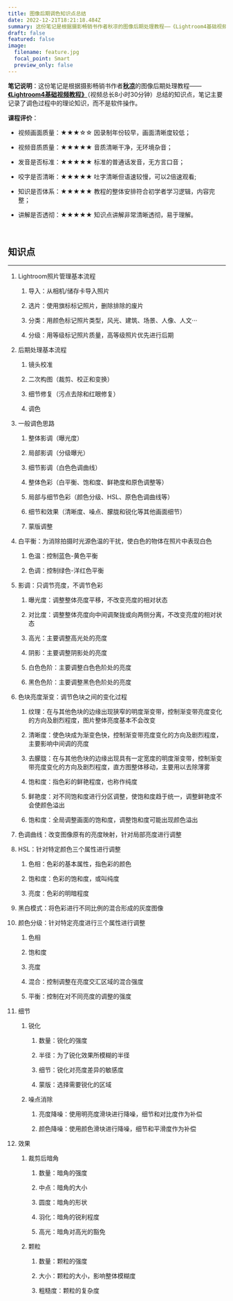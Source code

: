```yaml
---
title: 图像后期调色知识点总结
date: 2022-12-21T18:21:18.484Z
summary: 这份笔记是根据摄影畅销书作者秋凉的图像后期处理教程——《Lightroom4基础视频教程》（视频总长8小时30分钟）总结的知识点，笔记主要记录了调色过程中的理论知识，而不是软件操作。
draft: false
featured: false
image:
  filename: feature.jpg
  focal_point: Smart
  preview_only: false
---
```

**笔记说明**：这份笔记是根据摄影畅销书作者[**秋凉**](https://qiuliang.com/)的图像后期处理教程——[**《Lightroom4基础视频教程》**](https://qiuliang.com/lightroom4/index.html)（视频总长8小时30分钟）总结的知识点，笔记主要记录了调色过程中的理论知识，而不是软件操作。

**课程评价**：

- 视频画面质量：★★★☆☆ 因录制年份较早，画面清晰度较低；

- 视频音质质量：★★★★★ 音质清晰干净，无环境杂音；

- 发音是否标准：★★★★★ 标准的普通话发音，无方言口音；

- 咬字是否清晰：★★★★★ 吐字清晰但语速较慢，可以2倍速观看;

- 知识是否体系：★★★★★ 教程的整体安排符合初学者学习逻辑，内容完整；

- 讲解是否透彻：★★★★★ 知识点讲解非常清晰透彻，易于理解。

&nbsp;

## 知识点

---

1. Lightroom照片管理基本流程
   
   1) 导入：从相机/储存卡导入照片
   
   2) 选片：使用旗标标记照片，删除排除的废片
   
   3) 分类：用颜色标记照片类型，风光、建筑、场景、人像、人文···
   
   4) 分级：用等级标记照片质量，高等级照片优先进行后期

2. 后期处理基本流程
   
   1. 镜头校准
   
   2. 二次构图（裁剪、校正和变换）
   
   3. 细节修复（污点去除和红眼修复）
   
   4. 调色

3. 一般调色思路
   
   1. 整体影调（曝光度）
   
   2. 局部影调（分级曝光）
   
   3. 细节影调（白色色调曲线）
   
   4. 整体色彩（白平衡、饱和度、鲜艳度和原色调整等）
   
   5. 局部与细节色彩（颜色分级、HSL、原色色调曲线等）
   
   6. 细节和效果（清晰度、噪点、朦胧和锐化等其他画面细节）
   
   7. 蒙版调整

4. 白平衡：为消除拍摄时光源色温的干扰，使白色的物体在照片中表现白色
   
   1. 色温：控制蓝色-黄色平衡
   
   2. 色调：控制绿色-洋红色平衡

5. 影调：只调节亮度，不调节色彩
   
   1. 曝光度：调整整体亮度平移，不改变亮度的相对状态
   
   2. 对比度：调整整体亮度向中间调聚拢或向两侧分离，不改变亮度的相对状态
   
   3. 高光：主要调整高光处的亮度
   
   4. 阴影：主要调整阴影处的亮度
   
   5. 白色色阶：主要调整白色色阶处的亮度
   
   6. 黑色色阶：主要调整黑色色阶处的亮度

6. 色块亮度渐变：调节色块之间的变化过程
   
   1. 纹理：在与其他色块的边缘出现狭窄的明度渐变带，控制渐变带亮度变化的方向及剧烈程度，图片整体亮度基本不会改变
   
   2. 清晰度：使色块成为渐变色快，控制渐变带亮度变化的方向及剧烈程度，主要影响中间调的亮度
   
   3. 去朦胧：在与其他色块的边缘出现具有一定宽度的明度渐变带，控制渐变带亮度变化的方向及剧烈程度，直方图整体移动，主要用以去除薄雾
   
   4. 饱和度：指色彩的鲜艳程度，也称作纯度
   
   5. 鲜艳度：对不同饱和度进行分区调整，使饱和度趋于统一，调整鲜艳度不会使颜色溢出
   
   6. 饱和度：全局调整画面的饱和度，调整饱和度可能出现颜色溢出

7. 色调曲线：改变图像原有的亮度映射，针对局部亮度进行调整

8. HSL：针对特定颜色三个属性进行调整
   
   1. 色相：色彩的基本属性，指色彩的颜色
   
   2. 饱和度：色彩的饱和度，或叫纯度
   
   3. 亮度：色彩的明暗程度

9. 黑白模式：将色彩进行不同比例的混合形成的灰度图像

10. 颜色分级：针对特定亮度进行三个属性进行调整
    
    1. 色相
    
    2. 饱和度
    
    3. 亮度
    
    4. 混合：控制调整在亮度交汇区域的混合强度
    
    5. 平衡：控制在对不同亮度的调整的强度

11. 细节
    
    1. 锐化
       
       1. 数量：锐化的强度
       
       2. 半径：为了锐化效果所模糊的半径
       
       3. 细节：锐化对亮度差异的敏感度
       
       4. 蒙版：选择需要锐化的区域
    
    2. 噪点消除
       
       1. 亮度降噪：使用明亮度滑块进行降噪，细节和对比度作为补偿
       
       2. 颜色降噪：使用颜色滑块进行降噪，细节和平滑度作为补偿

12. 效果
    
    1. 裁剪后暗角
       
       1. 数量：暗角的强度
       
       2. 中点：暗角的大小
       
       3. 圆度：暗角的形状
       
       4. 羽化：暗角的锐利程度
       
       5. 高光：暗角对高光的豁免
    
    2. 颗粒
       
       1. 数量：颗粒的强度
       
       2. 大小：颗粒的大小，影响整体模糊度
       
       3. 粗糙度：颗粒的复杂度

